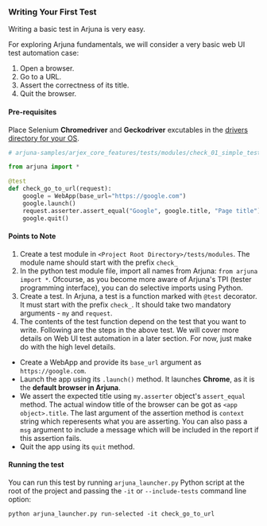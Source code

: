 ### Writing Your First Test

Writing a basic test in Arjuna is very easy. 

For exploring Arjuna fundamentals, we will consider a very basic web UI test automation case:
1. Open a browser.
2. Go to a URL.
3. Assert the correctness of its title.
4. Quit the browser.

#### Pre-requisites

Place Selenium **Chromedriver** and **Geckodriver** excutables in the [drivers directory for your OS](ProjectStructure.md).

```python
# arjuna-samples/arjex_core_features/tests/modules/check_01_simple_test.py

from arjuna import *

@test
def check_go_to_url(request):
    google = WebApp(base_url="https://google.com")
    google.launch()
    request.asserter.assert_equal("Google", google.title, "Page title")
    google.quit()
```

#### Points to Note
1. Create a test module in `<Project Root Directory>/tests/modules`. The module name should start with the prefix `check_`
2. In the python test module file, import all names from Arjuna: `from arjuna import *`. Ofcourse, as you become more aware of Arjuna's TPI (tester programming interface), you can do selective imports using Python.
3. Create a test. In Arjuna, a test is a function marked with `@test` decorator. It must start with the prefix `check_`. It should take two mandatory arguments - `my` and `request`.
4. The contents of the test function depend on the test that you want to write. Following are the steps in the above test. We will cover more details on Web UI test automation in a later section. For now, just make do with the high level details.
  - Create a WebApp and provide its `base_url` argument as `https://google.com`.
  - Launch the app using its `.launch()` method. It launches **Chrome**, as it is the **default browser in Arjuna**.
  - We assert the expected title using `my.asserter` object's `assert_equal` method. The actual window title of the browser can be got as `<app object>.title`. The last argument of the assertion method is `context` string which reperesents what you are asserting. You can also pass a `msg` argument to include a message which will be included in the report if this assertion fails.
  - Quit the app using its `quit` method.

#### Running the test
You can run this test by running `arjuna_launcher.py` Python script at the root of the project and passing the `-it` or `--include-tests` command line option:

`python arjuna_launcher.py run-selected -it check_go_to_url`


